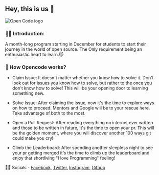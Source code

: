 ## Hey, this is us 👋

![Open Code logo](https://opencodeiiita.github.io/dist/images/New_Banner.png)


### 🙋‍♀️ Introduction:
A month-long program starting in December for students to start their journey in the world of open source.
The Only requirement being an enthusiastic heart to learn.😻


### 🌈 How Opencode works?
- Claim Issue: It doesn't matter whether you know how to solve it. Don't look out for issues you know how to solve, but rather to the once you don't know how to solve! This will be your opening door to learning something new.

- Solve Issue: After claiming the issue, now it's the time to explore ways on how to proceed. Mentors and Google will be to your rescue here. Take advantage of both to the most.

- Open a Pull Request: After reading everything on internet ever written and those to be written in future, it's the time to open your pr. This will be the golden moment, where you will discover another 100 ways git could make you cry!

- Climb the Leaderboard: After spending another sleepless night to see your pr getting merged it's the time to climb up the leaderboard and enjoy that shortliving "I love Programming" feeling!

👩‍💻 Socials -
[Facebook](https://www.facebook.com/opencodeiiita/), [Twitter](https://twitter.com/geekhaveniiita), [Instagram](https://instagram.com/geekhaven_iiita/), [Github](https://github.com/opencodeiiita)



